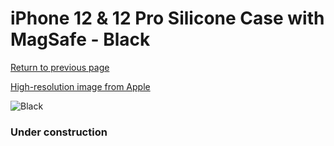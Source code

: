 # iPhone 12 & 12 Pro Silicone Case with MagSafe - Black

[Return to previous page](/iphone_12)

[High-resolution image from Apple](https://store.storeimages.cdn-apple.com/8756/as-images.apple.com/is/MHL73?wid=4500&hei=4500&fmt=png)

<div style="width: 384px"><img src="/everyphone/MHL73.png" alt="Black"></div>

### Under construction
